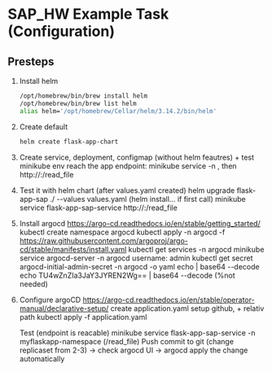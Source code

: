 # SAP_HW Example Task (Configuration)

## Presteps

1. Install helm
    ```bash
    /opt/homebrew/bin/brew install helm
    /opt/homebrew/bin/brew list helm
    alias helm='/opt/homebrew/Cellar/helm/3.14.2/bin/helm'

2. Create default
    ```bash
    helm create flask-app-chart

3. Create service, deployment, configmap (without helm feautres) + test minikube env
    reach the app endpoint: minikube service <service name> -n <namespace>, then http://<ip>:<port>/read_file

3. Test it with helm chart (after values.yaml created)
    helm upgrade flask-app-sap ./ --values values.yaml  (helm install... if first call)
    minikube service flask-app-sap-service
    http://<ip>:<port>/read_file

4. Install argocd
    https://argo-cd.readthedocs.io/en/stable/getting_started/
    kubectl create namespace argocd
    kubectl apply -n argocd -f https://raw.githubusercontent.com/argoproj/argo-cd/stable/manifests/install.yaml
    kubectl get services -n argocd
    minikube service argocd-server -n argocd
    username: admin
    kubectl get secret argocd-initial-admin-secret -n argocd -o yaml
    echo <pw> | base64 --decode
    echo TU4wZnZIa3JaY3JYREN2Wg== | base64 --decode
    (%not needed)

5. Configure argoCD
    https://argo-cd.readthedocs.io/en/stable/operator-manual/declarative-setup/
    create application.yaml
    setup github, + relativ path
    kubectl apply -f application.yaml

    Test (endpoint is reacable) minikube service flask-app-sap-service -n myflaskapp-namespace   (/read_file)
    Push commit to git (change replicaset from 2-3) -> check argocd UI -> argocd apply the change automatically

